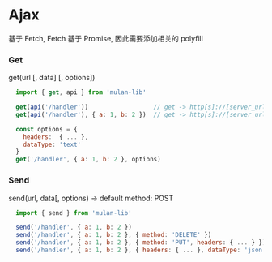 
# Ajax

基于 Fetch, Fetch 基于 Promise, 因此需要添加相关的 polyfill

### Get

get(url [, data] [, options])

```js
  import { get, api } from 'mulan-lib'

  get(api('/handler'))                  // get -> http[s]://[server_url]/handler
  get(api('/handler'), { a: 1, b: 2 })  // get -> http[s]://[server_url]/handler?a=1&b=2

  const options = {
    headers:  { ... },
    dataType: 'text'
  }
  get('/handler', { a: 1, b: 2 }, options)
```

### Send

send(url, data[, options) -> default method: POST

```js
  import { send } from 'mulan-lib'

  send('/handler', { a: 1, b: 2 })  
  send('/handler', { a: 1, b: 2 }, { method: 'DELETE' })
  send('/handler', { a: 1, b: 2 }, { method: 'PUT', headers: { ... } })
  send('/handler', { a: 1, b: 2 }, { headers: { ... }, dataType: 'json' })
```
